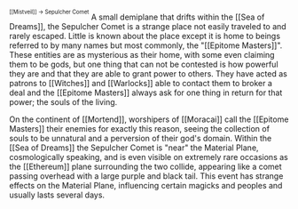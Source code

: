 <sup><sup>[[Mistveil]] → Sepulcher Comet</sup></sup> 
A small demiplane that drifts within the [[Sea of Dreams]], the Sepulcher Comet is a strange place not easily traveled to and rarely escaped. Little is known about the place except it is home to beings referred to by many names but most commonly, the "[[Epitome Masters]]". These entities are as mysterious as their home, with some even claiming them to be gods, but one thing that can not be contested is how powerful they are and that they are able to grant power to others. They have acted as patrons to [[Witches]] and [[Warlocks]] able to contact them to broker a deal and the [[Epitome Masters]] always ask for one thing in return for that power; the souls of the living.

On the continent of [[Mortend]], worshipers of [[Moracai]] call the [[Epitome Masters]] their enemies for exactly this reason, seeing the collection of souls to be unnatural and a perversion of their god's domain. Within the [[Sea of Dreams]] the Sepulcher Comet is "near" the Material Plane, cosmologically speaking, and is even visible on extremely rare occasions as the [[Ethereum]] plane surrounding the two collide, appearing like a comet passing overhead with a large purple and black tail. This event has strange effects on the Material Plane, influencing certain magicks and peoples and usually lasts several days. 